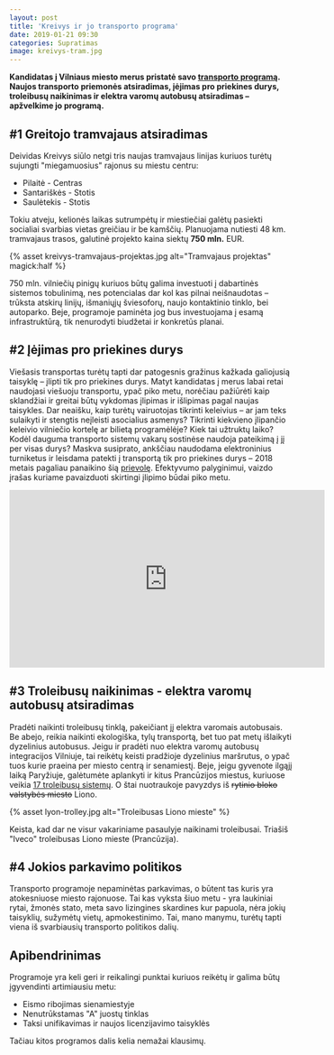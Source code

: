 ```yaml
---
layout: post
title: 'Kreivys ir jo transporto programa'
date: 2019-01-21 09:30
categories: Supratimas
image: kreivys-tram.jpg
---
```


**Kandidatas į Vilniaus miesto merus pristatė savo <a href="http://bit.ly/2QvKXRC.">transporto programą</a>. Naujos transporto priemonės atsiradimas, įėjimas pro priekines durys, troleibusų naikinimas ir elektra varomų autobusų atsiradimas – apžvelkime jo programą.**

## #1 Greitojo tramvajaus atsiradimas

Deividas Kreivys siūlo netgi tris naujas tramvajaus linijas kuriuos turėtų sujungti "miegamuosius" rajonus su miestu centru:

-   Pilaitė - Centras
-   Santariškės - Stotis
-   Saulėtekis - Stotis

Tokiu atveju, kelionės laikas sutrumpėtų ir miestiečiai galėtų pasiekti socialiai svarbias vietas greičiau ir be kamščių. Planuojama nutiesti 48 km. tramvajaus trasos, galutinė projekto kaina siektų **750 mln.** EUR.

{% asset kreivys-tramvajaus-projektas.jpg alt="Tramvajaus projektas" magick:half %}

750 mln. vilniečių pinigų kuriuos būtų galima investuoti į dabartinės sistemos tobulinimą, nes potencialas dar kol kas pilnai neišnaudotas – trūksta atskirų linijų, išmaniųjų šviesoforų, naujo kontaktinio tinklo, bei autoparko. Beje, programoje paminėta jog bus investuojama į esamą infrastruktūrą, tik nenurodyti biudžetai ir konkretūs planai.

## #2 Įėjimas pro priekines durys

Viešasis transportas turėtų tapti dar patogesnis gražinus kažkada galiojusią taisyklę – įlipti tik pro priekines durys. Matyt kandidatas į merus labai retai naudojasi viešuoju transportu, ypač piko metu, norėčiau pažiūrėti kaip sklandžiai ir greitai būtų vykdomas įlipimas ir išlipimas pagal naujas taisykles. Dar neaišku, kaip turėtų vairuotojas tikrinti keleivius – ar jam teks sulaikyti ir stengtis neįleisti asocialius asmenys? Tikrinti kiekvieno įlipančio keleivio vilniečio kortelę ar bilietą programėlėje? Kiek tai užtruktų laiko? Kodėl dauguma transporto sistemų vakarų sostinėse naudoja pateikimą į jį per visas durys? Maskva susiprato, ankščiau naudodama elektroninius turniketus ir leisdama patekti į transportą tik pro priekines durys – 2018 metais pagaliau panaikino šią <a href="http://www.mosgortrans.ru/alldoors/">prievolę</a>. Efektyvumo palyginimui, vaizdo įrašas kuriame pavaizduoti skirtingi įlipimo būdai piko metu.

<div class="video-container">
    <iframe width="560" height="315" src="https://www.youtube.com/embed/ntKevsQuFe0" frameborder="0" allow="accelerometer; autoplay; encrypted-media; gyroscope; picture-in-picture" allowfullscreen></iframe>
</div>

## #3 Troleibusų naikinimas - elektra varomų autobusų atsiradimas

Pradėti naikinti troleibusų tinklą, pakeičiant jį elektra varomais autobusais. Be abejo, reikia naikinti ekologiška, tylų transportą, bet tuo pat metų išlaikyti dyzelinius autobusus. Jeigu ir pradėti nuo elektra varomų autobusų integracijos Vilniuje, tai reikėtų keisti pradžioje dyzelinius maršrutus, o ypač tuos kurie praeina per miesto centrą ir senamiestį. Beje, jeigu gyvenote ilgąjį laiką Paryžiuje, galėtumėte aplankyti ir kitus Prancūzijos miestus, kuriuose veikia <a href="https://en.wikipedia.org/wiki/List_of_trolleybus_systems_in_France">17 troleibusų sistemų</a>. O štai nuotraukoje pavyzdys iš ~~rytinio bloko valstybės miesto~~ Liono.

{% asset lyon-trolley.jpg alt="Troleibusas Liono mieste" %}

<div class="lighter smaller mt10">
Keista, kad dar ne visur vakariniame pasaulyje naikinami troleibusai. Triašiš "Iveco" troleibusas Liono mieste (Prancūzija).
</div>

## #4 Jokios parkavimo politikos

Transporto programoje nepaminėtas parkavimas, o būtent tas kuris yra atokesniuose miesto rajonuose. Tai kas vyksta šiuo metu - yra laukiniai rytai, žmonės stato, meta savo lizingines skardines kur papuola, nėra jokių taisyklių, sužymėtų vietų, apmokestinimo. Tai, mano manymu, turėtų tapti viena iš svarbiausių transporto politikos dalių.

## Apibendrinimas

Programoje yra keli geri ir reikalingi punktai kuriuos reikėtų ir galima būtų įgyvendinti artimiausiu metu:

-   Eismo ribojimas sienamiestyje
-   Nenutrūkstamas "A" juostų tinklas
-   Taksi unifikavimas ir naujos licenzijavimo taisyklės

Tačiau kitos programos dalis kelia nemažai klausimų.
